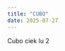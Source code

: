 ```yaml
---
title: "CUBO"
date: 2025-07-27
---
```

Cubo ciek lu 2

<script>
      // Dat GUI
      var gui = new dat.GUI();
      var props = {
        speed: 1,
      };
      gui.add(props, "speed").min(-5).max(5).step(1);

      // Unix timestamp in seconds to (floating point) day number
      var zulu = +new Date("1999-12-31T00:00Z") / 1000;
      var dayNumber = function (t) {
        return (t - zulu) / (60 * 60 * 24);
      };

      // Orbital elements
      // Source: http://www.stjarnhimlen.se/comp/ppcomp.html
      var orbits = {
        Sun: function (d) {
          return {
            N: 0,
            i: 0,
            w: 0,
            a: 0,
            e: 0,
            M: 0,
          };
        },
        Mercury: function (d) {
          return {
            N: 48.3313 + 3.24587e-5 * d,
            i: 7.0047 + 5.0e-8 * d,
            w: 29.1241 + 1.01444e-5 * d,
            a: 0.387098,
            e: 0.205635 + 5.59e-10 * d,
            M: 168.6562 + 4.0923344368 * d,
          };
        },
        Venus: function (d) {
          return {
            N: 76.6799 + 2.4659e-5 * d,
            i: 3.3946 + 2.75e-8 * d,
            w: 54.891 + 1.38374e-5 * d,
            a: 0.72333,
            e: 0.006773 - 1.302e-9 * d,
            M: 48.0052 + 1.6021302244 * d,
          };
        },
        Earth: function (d) {
          return {
            N: 0.0,
            i: 0.0,
            w: 282.9404 + 4.70935e-5 * d,
            a: 1.0,
            e: 0.016709 - 1.151e-9 * d,
            M: 356.047 + 0.9856002585 * d,
          };
        },
        Mars: function (d) {
          return {
            N: 49.5574 + 2.11081e-5 * d,
            i: 1.8497 - 1.78e-8 * d,
            w: 286.5016 + 2.92961e-5 * d,
            a: 1.523688,
            e: 0.093405 + 2.516e-9 * d,
            M: 18.6021 + 0.5240207766 * d,
          };
        },
        Jupiter: function (d) {
          return {
            N: 100.4542 + 2.76854e-5 * d,
            i: 1.303 - 1.557e-7 * d,
            w: 273.8777 + 1.64505e-5 * d,
            a: 5.20256,
            e: 0.048498 + 4.469e-9 * d,
            M: 19.895 + 0.0830853001 * d,
          };
        },
        Saturn: function (d) {
          return {
            N: 113.6634 + 2.3898e-5 * d,
            i: 2.4886 - 1.081e-7 * d,
            w: 339.3939 + 2.97661e-5 * d,
            a: 9.55475,
            e: 0.055546 - 9.499e-9 * d,
            M: 316.967 + 0.0334442282 * d,
          };
        },
        Uranus: function (d) {
          return {
            N: 74.0005 + 1.3978e-5 * d,
            i: 0.7733 + 1.9e-8 * d,
            w: 96.6612 + 3.0565e-5 * d,
            a: 19.18171 - 1.55e-8 * d,
            e: 0.047318 + 7.45e-9 * d,
            M: 142.5905 + 0.011725806 * d,
          };
        },
        Neptune: function (d) {
          return {
            N: 131.7806 + 3.0173e-5 * d,
            i: 1.77 - 2.55e-7 * d,
            w: 272.8461 - 6.027e-6 * d,
            a: 30.05826 + 3.313e-8 * d,
            e: 0.008606 + 2.15e-9 * d,
            M: 260.2471 + 0.005995147 * d,
          };
        },
      };

      // Ecliptic heliocentric (degrees)
      // (does not include perturbations for Jupiter/Saturn/Uranus)
      var dpr = 180 / MathBox.π;
      var sin = function (deg) {
        return Math.sin(deg / dpr);
      };
      var cos = function (deg) {
        return Math.cos(deg / dpr);
      };
      var atan2 = function (y, x) {
        return Math.atan2(y, x) * dpr;
      };
      var sqrt = Math.sqrt;

      // Position iteration
      var iterate = function (E, M, e) {
        return E - (E - e * dpr * sin(E) - M) / (1 - e * cos(E));
      };

      // Emit planet position
      var tt = 0;
      var planet = function (emit, key, d) {
        var orbit = orbits[key];
        var p = orbit(d);

        var E = p.M + p.e * dpr * sin(p.M) * (1 + p.e * cos(p.M));

        E = iterate(E, p.M, p.e);
        E = iterate(E, p.M, p.e);
        E = iterate(E, p.M, p.e);

        var xv = p.a * (cos(E) - p.e);
        var yv = p.a * (sqrt(1.0 - p.e * p.e) * sin(E));
        var v = atan2(yv, xv);
        var r = sqrt(xv * xv + yv * yv);

        var xh =
          r * (cos(p.N) * cos(v + p.w) - sin(p.N) * sin(v + p.w) * cos(p.i));
        var yh =
          r * (sin(p.N) * cos(v + p.w) + cos(p.N) * sin(v + p.w) * cos(p.i));
        var zh = r * (sin(v + p.w) * sin(p.i));

        emit(xh, yh, zh);
      };

      // Calculate orbital periods
      var periods = {};
      for (key in orbits) {
        periods[key] = Math.pow(orbits[key](0).a, 1.5);
      }

      // Load mathbox with camera controls
      var mathbox = MathBox.mathBox({
        plugins: ["core", "controls", "cursor"],
        controls: {
          klass: THREE.OrbitControls,
        },
        camera: {
          far: 1000,
        },
      });

      mathbox.three.camera.position.set(0, 1, 3);

      // Set scale
      mathbox.set({
        scale: 720,
      });

      // Absolute time w/ controlled time travel (1 second => 1 day)
      var clock = mathbox.clock(
        {},
        {
          speed: function () {
            var sign = props.speed > 0 ? 1 : props.speed < 0 ? -1 : 0;
            var speed = sign * Math.pow(10, Math.abs(props.speed) - 1) * 86400;
            return speed;
          },
        }
      );
      var now = clock.now();

      // Prepare labels and colors
      var view = now.transform({ rotation: [-MathBox.π / 2, 0, 0] });
      var names = [
        "Sun",
        "Mercury",
        "Venus",
        "Earth",
        "Mars",
        "Jupiter",
        "Saturn",
        "Uranus",
        "Neptune",
      ];
      var colors = [
        new THREE.Color("#ffb600"),
        new THREE.Color("#ccaa72"),
        new THREE.Color("#ffe9ba"),
        new THREE.Color("#67c8ff"),
        new THREE.Color("#f87f50"),
        new THREE.Color("#cccbb7"),
        new THREE.Color("#e6db7c"),
        new THREE.Color("#c4e7e9"),
        new THREE.Color("#8eb9f3"),
      ];

      // 360 degree orbit
      view
        .matrix({
          width: 256,
          height: names.length,
          channels: 3,
          expr: function (emit, i, j, t) {
            var key = names[j];
            planet(emit, key, dayNumber(t) - (i / 256) * 366 * periods[key]);
          },
        })
        .matrix({
          width: 1,
          height: names.length,
          channels: 4,
          expr: function (emit, i, j) {
            emit(colors[j].r * 0.5, colors[j].g * 0.5, colors[j].b * 0.5, 1);
          },
        })
        .line({
          color: "#ffffff",
          points: "<<",
          colors: "<",
          width: 3,
          depth: 0.5,
        });

      // up to 1 (earth) year in the past till now
      view
        .matrix({
          width: 128,
          height: names.length,
          channels: 3,
          expr: function (emit, i, j, t) {
            var key = names[j];
            planet(
              emit,
              key,
              dayNumber(t) - (365 * Math.min(1, periods[key]) * i) / 128
            );
          },
        })
        .matrix({
          width: 128,
          height: names.length,
          channels: 4,
          expr: function (emit, i, j) {
            var key = names[j];
            emit(
              colors[j].r,
              colors[j].g,
              colors[j].b,
              1 - (i / 128) * Math.min(1, periods[key])
            );
          },
        })
        .line({
          color: "#ffffff",
          points: "<<",
          colors: "<",
          width: 5,
          depth: 0.5,
          zBias: 20,
        });

      // Current position
      view
        .array({
          width: names.length,
          channels: 3,
          expr: function (emit, i, t) {
            var key = names[i];
            planet(emit, key, dayNumber(t));
          },
        })
        .array({
          id: "colors",
          width: names.length,
          channels: 4,
          expr: function (emit, i) {
            emit(colors[i].r, colors[i].g, colors[i].b, 1);
          },
        })
        .point({
          color: "#ffffff",
          points: "<<",
          colors: "<",
          size: 15,
          depth: 0.5,
          zBias: 50,
        })
        .format({
          data: names,
        })
        .label({
          color: "#ffffff",
          points: "<<",
          colors: "<",
          background: "#000000",
          depth: 0.5,
          zIndex: 1,
        });

      // Date
      view
        .layer()
        .array({
          width: 1,
          data: [0, -0.9, 0],
        })
        .format({
          expr: function (x, y, z, w, i, j, k, l, t) {
            var d = new Date(t * 1000);
            return [d.getFullYear(), d.getMonth() + 1, d.getDate()].join("/");
          },
        })
        .label({
          color: "#ffffff",
          background: "#000000",
          zIndex: 2,
        });
</script>
